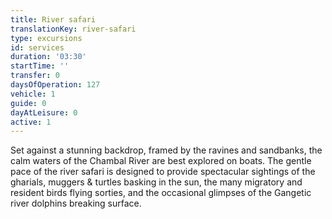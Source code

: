 ```yaml
---
title: River safari
translationKey: river-safari
type: excursions
id: services
duration: '03:30'
startTime: ''
transfer: 0
daysOfOperation: 127
vehicle: 1
guide: 0
dayAtLeisure: 0
active: 1
---
```

Set against a stunning backdrop, framed by the ravines and sandbanks, the calm waters of the Chambal River are best explored on boats. The gentle pace of the river safari is designed to provide spectacular sightings of the gharials, muggers & turtles basking in the sun, the many migratory and resident birds flying sorties, and the occasional glimpses of the Gangetic river dolphins breaking surface.